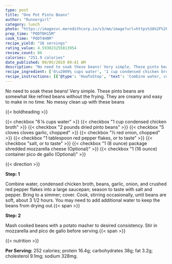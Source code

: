 ```yaml
---
type: post
title: "One Pot Pinto Beans"
author: "Runnergirl"
category: lunch
photo: "https://imagesvc.meredithcorp.io/v3/mm/image?url=https%3A%2F%2Fimages.media-allrecipes.com%2Fuserphotos%2F826519.jpg"
prep_time: "P0DT0H15M"
cook_time: "P0DT4H0M"
recipe_yield: "16 servings"
rating_value: 4.593023255813954
review_count: 86
calories: "251.9 calories"
date_published: 09/05/2019 09:41 AM
description: "No need to soak these beans! Very simple. These pinto beans are somewhat like refried beans without the frying. They are creamy and easy to make in no time. No messy clean up with these beans"
recipe_ingredient: ['6\u2009¼ cups water', '1 cup condensed chicken broth', '2 pounds dried pinto beans', '5 cloves cloves garlic, chopped', '½ red onion, chopped', '1 tablespoon red pepper flakes, or to taste', 'salt, or to taste', '1 (8 ounce) package shredded mozzarella cheese', '1 (16 ounce) container pico de gallo']
recipe_instructions: [{'@type': 'HowToStep', 'text': 'Combine water, condensed chicken broth, beans, garlic, onion, and crushed red pepper flakes into a large saucepan; season to taste with salt and pepper. Bring to a simmer; cover. Cook, stirring occasionally, until beans are soft, about 3 1/2 hours. You may need to add additional water to keep the beans from drying out.\n'}, {'@type': 'HowToStep', 'text': 'Mash cooked beans with a potato masher to desired consistency. Stir in mozzarella and pico de gallo before serving.\n'}]
---
```


No need to soak these beans! Very simple. These pinto beans are somewhat like refried beans without the frying. They are creamy and easy to make in no time. No messy clean up with these beans 

{{< boldheading >}}

{{< checkbox "6 ¼ cups water" >}}
{{< checkbox "1 cup condensed chicken broth" >}}
{{< checkbox "2 pounds dried pinto beans" >}}
{{< checkbox "5 cloves cloves garlic, chopped" >}}
{{< checkbox "½  red onion, chopped" >}}
{{< checkbox "1 tablespoon red pepper flakes, or to taste" >}}
{{< checkbox "salt, or to taste" >}}
{{< checkbox "1 (8 ounce) package shredded mozzarella cheese  (Optional)" >}}
{{< checkbox "1 (16 ounce) container pico de gallo  (Optional)" >}}


{{< direction >}}

**Step: 1**

Combine water, condensed chicken broth, beans, garlic, onion, and crushed red pepper flakes into a large saucepan; season to taste with salt and pepper. Bring to a simmer; cover. Cook, stirring occasionally, until beans are soft, about 3 1/2 hours. You may need to add additional water to keep the beans from drying out.{{< span >}}

**Step: 2**

Mash cooked beans with a potato masher to desired consistency. Stir in mozzarella and pico de gallo before serving.{{< span >}}

{{< nutrition >}}

**Per Serving:** 252 calories; protein 16.4g; carbohydrates 38g; fat 3.2g; cholesterol 9.1mg; sodium 328mg.